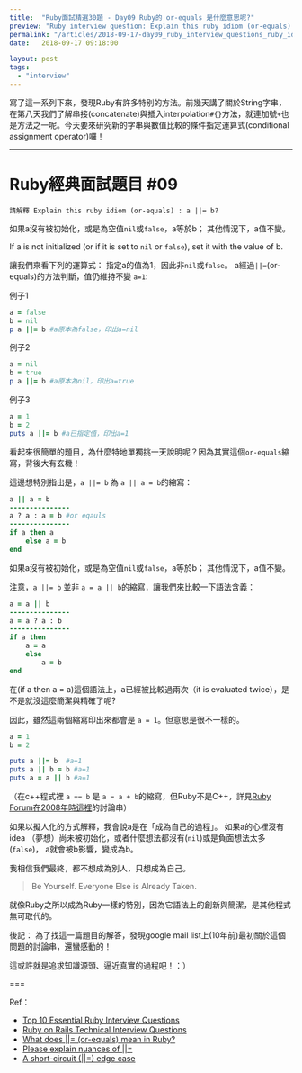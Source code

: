 ```yaml
---
title:  "Ruby面試精選30題 - Day09 Ruby的 or-equals 是什麼意思呢?"
preview: "Ruby interview question: Explain this ruby idiom (or-equals) : a ||= b?"
permalink: "/articles/2018-09-17-day09_ruby_interview_questions_ruby_idiom_or_equals"
date:   2018-09-17 09:18:00

layout: post
tags: 
  - "interview"
---
```


寫了這一系列下來，發現Ruby有許多特別的方法。前幾天講了關於String字串，在第八天我們了解串接(concatenate)與插入interpolation`#{}`方法，就連加號`+`也是方法之一呢。今天要來研究新的字串與數值比較的條件指定運算式(conditional assignment operator)囉！
<!-- more -->
---

# Ruby經典面試題目 #09

`請解釋 Explain this ruby idiom (or-equals) : a ||= b?`

如果a沒有被初始化，或是為空值`nil`或`false`，a等於b；
其他情況下，a值不變。

If a is not initialized (or if it is set to `nil` or `false`), set it with the value of b.

讓我們來看下列的運算式：
指定a的值為1，因此非`nil`或`false`。
a經過`||=`(or-equals)的方法判斷，值仍維持不變 `a=1`:

例子1

```ruby
a = false
b = nil
p a ||= b #a原本為false，印出a=nil
```

例子2

```ruby
a = nil
b = true
p a ||= b #a原本為nil，印出a=true
```

例子3

```ruby
a = 1
b = 2
puts a ||= b #a已指定值，印出a=1
```

看起來很簡單的題目，為什麼特地單獨挑一天說明呢？因為其實這個`or-equals`縮寫，背後大有玄機！

這邊想特別指出是，`a ||= b` 為 `a || a = b`的縮寫：

```ruby
a || a = b
---------------
a ? a : a = b #or eqauls
---------------
if a then a
    else a = b
end
```

如果a沒有被初始化，或是為空值`nil`或`false`，a等於b；
其他情況下，a值不變。

注意，`a ||= b` 並非 `a = a || b`的縮寫，讓我們來比較一下語法含義：

```ruby
a = a || b
---------------
a = a ? a : b
---------------
if a then
    a = a
    else
        a = b
end
```

在(if a then a = a)這個語法上，a已經被比較過兩次（it is evaluated twice），是不是就沒這麼簡潔與精確了呢?

因此，雖然這兩個縮寫印出來都會是 `a = 1`。但意思是很不一樣的。

```ruby
a = 1
b = 2

puts a ||= b  #a=1
puts a || b = b #a=1
puts a = a || b #a=1

```

（在c++程式裡 `a += b` 是 `a = a + b`的縮寫，但Ruby不是C++，詳見[Ruby Forum在2008年時這裡](https://groups.google.com/forum/#!topic/comp.lang.ruby/y1Maaqk_Q7c)的討論串）

如果以擬人化的方式解釋，我會說a是在「成為自己的過程」。
如果a的心裡沒有idea （夢想）尚未被初始化，或者什麼想法都沒有(`nil`)或是負面想法太多(`false`)，
a就會被b影響，變成為b。

我相信我們最終，都不想成為別人，只想成為自己。

> Be Yourself. Everyone Else is Already Taken.

就像Ruby之所以成為Ruby一樣的特別，因為它語法上的創新與簡潔，是其他程式無可取代的。

後記：
為了找這一篇題目的解答，發現google mail list上(10年前)最初關於這個問題的討論串，還蠻感動的！

這或許就是追求知識源頭、逼近真實的過程吧！：）

===

Ref：

* [Top 10 Essential Ruby Interview Questions](https://blog.bater.gq/ruby/2018/02/02/top-10-essential-ruby-interview-questions.html)
* [Ruby on Rails Technical Interview Questions](https://github.com/timurcatakli/ruby-on-rails-interview-questions-answers)
* [What does ||= (or-equals) mean in Ruby?](https://stackoverflow.com/questions/995593/what-does-or-equals-mean-in-ruby)
* [Please explain nuances of ||=](https://groups.google.com/forum/#!topic/comp.lang.ruby/y1Maaqk_Q7c)
* [A short-circuit (||=) edge case](http://davidablack.net/dablog.html#2008/3/25/a-short-circuit-edge-case)
